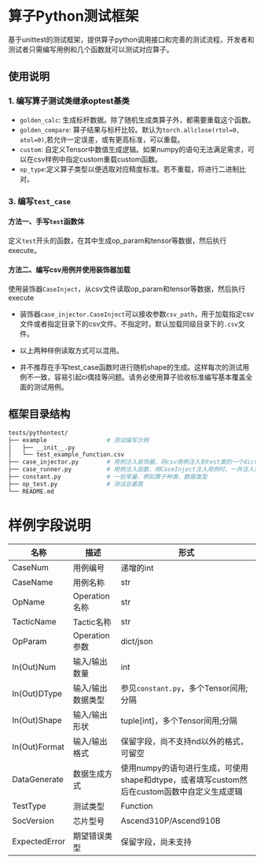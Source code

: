 # 算子Python测试框架

基于unittest的测试框架，提供算子python调用接口和完善的测试流程，开发者和测试者只需编写用例和几个函数就可以测试对应算子。

## 使用说明

### 1. 编写算子测试类继承optest基类

- `golden_calc`: 生成标杆数据。除了随机生成类算子外，都需要重载这个函数。
- `golden_compare`: 算子结果与标杆比较。默认为`torch.allclose(rtol=0, atol=0)`,若允许一定误差，或有更高标准，可以重载。
- `custom`: 自定义Tensor中数值生成逻辑。如果numpy的语句无法满足需求，可以在csv样例中指定custom重载custom函数。
- `op_type`:定义算子类型以便选取对应精度标准。若不重载，将进行二进制比对。

### 3. 编写`test_case`

#### 方法一、手写`test`函数体

定义`test`开头的函数，在其中生成op_param和tensor等数据，然后执行execute。

#### 方法二、编写csv用例并使用装饰器加载

使用装饰器`CaseInject`，从csv文件读取op_param和tensor等数据，然后执行execute

- 装饰器`case_injector.CaseInject`可以接收参数`csv_path`，用于加载指定csv文件或者指定目录下的csv文件。不指定时，默认加载同级目录下的`.csv`文件。

- 以上两种样例读取方式可以混用。

- 并不推荐在手写test_case函数时进行随机shape的生成。这样每次的测试用例不一致，容易引起ci偶挂等问题。请务必使用算子验收标准编写基本覆盖全面的测试用例。

## 框架目录结构

```bash
tests/pythontest/
├── example                 # 测试编写示例
│   ├── __init__.py
│   └── test_example_function.csv
├── case_injector.py        # 用例注入装饰器，将csv用例注入到test类的一个dict成员
├── case_runner.py          # 用例注入函数，用CaseInject注入用例时，一并注入到test类
├── constant.py             # 一些常量，例如算子种类、数据类型
├── op_test.py              # 测试总基类
└── README.md
```

# 样例字段说明

|名称|描述|形式|
|---|---|---|
|CaseNum|用例编号|递增的int|
|CaseName|用例名称|str|
|OpName|Operation名称|str|
|TacticName|Tactic名称|str|
|OpParam|Operation参数|dict/json|
|In(Out)Num|输入/输出数量|int|
|In(Out)DType|输入/输出数据类型|参见`constant.py`，多个Tensor间用;分隔|
|In(Out)Shape|输入/输出形状|tuple[int]，多个Tensor间用;分隔|
|In(Out)Format|输入/输出格式|保留字段，尚不支持nd以外的格式，可留空|
|DataGenerate|数据生成方式|使用numpy的语句进行生成，可使用shape和dtype，或者填写custom然后在custom函数中自定义生成逻辑|
|TestType|测试类型|Function|
|SocVersion|芯片型号|Ascend310P/Ascend910B|
|ExpectedError|期望错误类型|保留字段，尚未支持|
